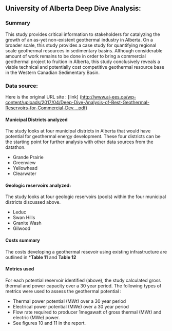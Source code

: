 ## University of Alberta Deep Dive Analysis:

### Summary 
This study provides critical information to stakeholders for catalyzing the growth of an as-yet non-existent geothermal industry in Alberta. On a broader scale, this study provides a case study for quantifying regional scale geothermal resources in sedimentary basins. Although considerable amount of work remains to be done in order to bring a commercial geothermal project to fruition in Alberta, this study conclusively reveals a viable technical and potentially cost competitive geothermal resource base in the Western Canadian Sedimentary Basin.

### Data source:
Here is the original URL site : [link] (http://www.ai-ees.ca/wp-content/uploads/2017/04/Deep-Dive-Analysis-of-Best-Geothermal-Reservoirs-for-Commercial-Dev....pdf)

#### Municipal Districts analyzed

The study looks at four municipal districts in Alberta that would have potential for geothermal energy development. These four districts can be the starting point for further analysis with other data sources from the datathon.

* Grande Prairie
* Greenview
* Yellowhead
* Clearwater

#### Geologic reservoirs analyzed:

The study looks at four geologic reservoirs (pools) within the four municipal districts discussed above.

* Leduc
* Swan Hills
* Granite Wash
* Gilwood

#### Costs summary

The costs developing a geothermal resevoir using existing infrastructure are outlined in ***Table 11** and **Table 12**

#### Metrics used

For each potential reservoir identified (above), the study calculated gross thermal and power capacity over a 30 year period. The following types of metrics were used to assess the geothermal potential :

* Thermal power potential (MWt) over a 30 year period
* Electrical power potential (MWe) over a 30 year period
* Flow rate required to producer 1megawatt of gross thermal (MWt) and electric (MWe) power.
* See figures 10 and 11 in the report.



